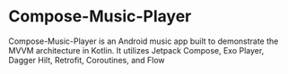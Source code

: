 # Compose-Music-Player
Compose-Music-Player is an Android music app built to demonstrate the MVVM architecture in Kotlin. It utilizes Jetpack Compose, Exo Player, Dagger Hilt, Retrofit, Coroutines, and Flow

